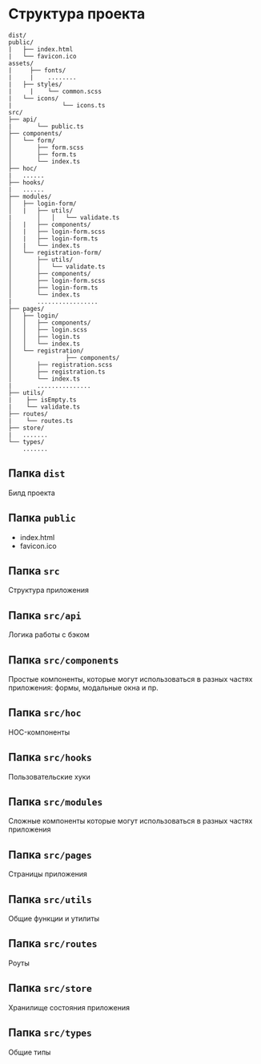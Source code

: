 # Структура проекта
```
dist/
public/
|   ├── index.html
|   └── favicon.ico
assets/
|	  ├── fonts/
|	  |    ........
|  	├── styles/
|	  |    └── common.scss
|   └── icons/
|			   └── icons.ts
src/
├── api/
|		└── public.ts
├── components/
│   └── form/
│       ├── form.scss
│       ├── form.ts
│       └── index.ts
├── hoc/
|   ......
├── hooks/
|   ......
├── modules/
│   ├── login-form/
│   |   ├── utils/
|		│   │   └── validate.ts
│   |   ├── components/
│   |   ├── login-form.scss
│   |   ├── login-form.ts
│   |   └── index.ts
│   └── registration-form/
│       ├── utils/
│       │   └── validate.ts
│       ├── components/
│       ├── login-form.scss
│       ├── login-form.ts
│       └── index.ts
|       .................
├── pages/
│   ├── login/
│   │   ├── components/
│   │   ├── login.scss
│   │   ├── login.ts
│   │   └── index.ts
│   └── registration/
│				├── components/
│       ├── registration.scss
│       ├── registration.ts
│       └── index.ts
|       ...............
├── utils/
|    ├── isEmpty.ts
|    └── validate.ts
├── routes/
|    └── routes.ts
├── store/
|   .......
└── types/
    .......
```

## Папка `dist`

Билд проекта

## Папка `public`

- index.html
- favicon.ico

## Папка `src`

Структура приложения

## Папка `src/api`

Логика работы с бэком

## Папка `src/components`

Простые компоненты, которые могут использоваться в разных частях приложения: формы, модальные окна и пр.

## Папка `src/hoc`

HOC-компоненты

## Папка `src/hooks`

Пользовательские хуки

## Папка `src/modules`

Сложные компоненты которые могут использоваться в разных частях приложения

## Папка `src/pages`

Страницы приложения

## Папка `src/utils`

Общие функции и утилиты

## Папка `src/routes`

Роуты

## Папка `src/store`

Хранилище состояния приложения

## Папка `src/types`

Общие типы
